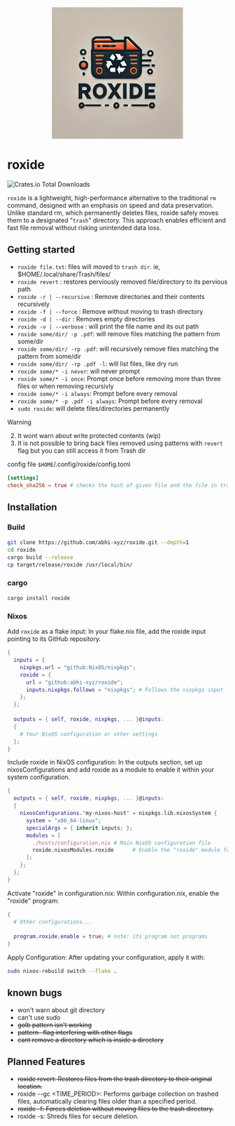 <div id="header" align="center">
  <img src="./assets/roxide_logo.webp" width="300"/>
</div>

# roxide

<div>

![Crates.io Total Downloads](https://img.shields.io/crates/d/roxide)

</div>


`roxide` is a lightweight, high-performance alternative to the traditional `rm` command, designed with an emphasis on speed and data preservation. Unlike standard rm, which permanently deletes files, roxide safely moves them to a designated "`trash`" directory. This approach enables efficient and fast file removal without risking unintended data loss.

## Getting started

- `roxide file.txt`: files will moved to `trash dir`. ie, $HOME/.local/share/Trash/files/
- `roxide revert` : restores perviously removed file/directory to its pervious path 
- `roxide -r | --recursive` : Remove directories and their contents recursively
- `roxide -f | --force` : Remove without moving to trash directory
- `roxide -d | --dir` : Removes empty directories
- `roxide -v | --verbose` : will print the file name and its out path
- `roxide some/dir/ -p .pdf`: will remove files matching the pattern from some/dir
- `roxide some/dir/ -rp .pdf`: will recursively remove files matching the pattern from some/dir
- `roxide some/dir/ -rp .pdf -l`: will list files, like dry run
- `roxide some/* -i never`: will never prompt
- `roxide some/* -i once`: Prompt once before removing more than three files or when removing recursivly
- `roxide some/* -i always`: Prompt before every removal
- `roxide some/* -p .pdf -i always`: Prompt before every removal
- `sudo roxide`: will delete files/directories permanently

> [!WARNING]
> 2. It wont warn about write protected contents (wip)
> 3. It is not possible to bring back files removed using patterns with `revert` flag but you can still access it from Trash dir

config file `$HOME`/.config/roxide/config.toml
```toml
[settings]
check_sha256 = true # checks the hash of given file and the file in trash directory, permanently deletes file if hash matches.
```

## Installation

### Build

```bash
git clone https://github.com/abhi-xyz/roxide.git --depth=1 
cd roxide
cargo build --release
cp target/release/roxide /usr/local/bin/
```

### cargo

```bash
cargo install roxide
```

### Nixos

Add `roxide` as a flake input: In your flake.nix file, add the roxide input pointing to its GitHub repository.
```nix
{
  inputs = {
    nixpkgs.url = "github:NixOS/nixpkgs";
    roxide = {
      url = "github:abhi-xyz/roxide";
      inputs.nixpkgs.follows = "nixpkgs"; # Follows the nixpkgs input
    };
  };

  outputs = { self, roxide, nixpkgs, ... }@inputs:
  {
    # Your NixOS configuration or other settings
  };
}
```

Include roxide in NixOS configuration: In the outputs section, set up nixosConfigurations and add roxide as a module to enable it within your system configuration.
```nix
{
  outputs = { self, roxide, nixpkgs, ... }@inputs:
  {
    nixosConfigurations."my-nixos-host" = nixpkgs.lib.nixosSystem {
      system = "x86_64-linux";
      specialArgs = { inherit inputs; };
      modules = [
        ./hosts/configuration.nix # Main NixOS configuration file
        roxide.nixosModules.roxide      # Enable the "roxide" module from the flake
      ];
    };
  };
}
```
Activate "roxide" in configuration.nix: Within configuration.nix, enable the "roxide" program:
```nix
{
  # Other configurations...
  
  program.roxide.enable = true; # note: its program not programs
}
```
Apply Configuration: After updating your configuration, apply it with:
```bash
sudo nixos-rebuild switch --flake .
```

## known bugs
- won't warn about git directory
- can't use sudo 
- ~~golb pattern isn't working~~
- ~~pattern -flag interfering with other flags~~
- ~~cant remove a directory which is inside a directory~~

## Planned Features
- ~~roxide revert:  Restores files from the trash directory to their original location.~~
- roxide --gc <TIME_PERIOD>:  Performs garbage collection on trashed files, automatically clearing files older than a specified period.
- ~~roxide -f:  Forces deletion without moving files to the trash directory.~~
- roxide -s:  Shreds files for secure deletion.
